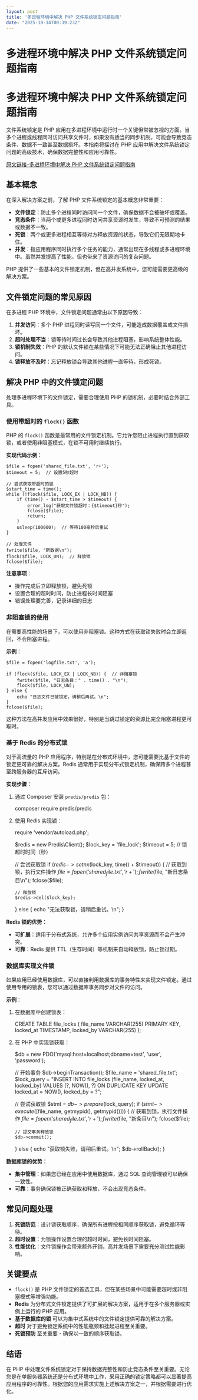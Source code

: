 ```yaml
---
layout: post
title: '多进程环境中解决 PHP 文件系统锁定问题指南'
date: "2025-10-14T00:39:23Z"
---
```

多进程环境中解决 PHP 文件系统锁定问题指南
=======================

多进程环境中解决 PHP 文件系统锁定问题指南
=======================

文件系统锁定是 PHP 应用在多进程环境中运行时一个关键但常被忽视的方面。当多个进程或线程同时访问共享文件时，如果没有适当的同步机制，可能会导致竞态条件、数据不一致甚至数据损坏。本指南将探讨在 PHP 应用中解决文件系统锁定问题的高级技术，确保数据完整性和应用可靠性。

[原文链接-多进程环境中解决 PHP 文件系统锁定问题指南](https://catchadmin.com/post/2025-10/php-file-locking)

基本概念
----

在深入解决方案之前，了解 PHP 文件系统锁定的基本概念非常重要：

*   **文件锁定**：防止多个进程同时访问同一个文件，确保数据不会被破坏或覆盖。
*   **竞态条件**：当两个或更多进程同时访问共享资源时发生，导致不可预测的结果或数据不一致。
*   **死锁**：两个或更多进程相互等待对方释放资源的状态，导致它们无限期地卡住。
*   **并发**：指应用程序同时执行多个任务的能力，通常出现在多线程或多进程环境中。虽然并发提高了性能，但也带来了资源访问的复杂问题。

PHP 提供了一些基本的文件锁定机制，但在高并发系统中，您可能需要更高级的解决方案。

文件锁定问题的常见原因
-----------

在多进程 PHP 环境中，文件锁定问题通常由以下原因导致：

1.  **并发访问**：多个 PHP 进程同时读写同一个文件，可能造成数据覆盖或文件损坏。
2.  **超时处理不当**：锁等待时间过长会导致其他进程阻塞，影响系统整体性能。
3.  **锁机制失效**：PHP 的默认文件锁在某些情况下可能无法正确阻止其他进程访问。
4.  **锁释放不及时**：忘记释放锁会导致其他进程一直等待，形成死锁。

解决 PHP 中的文件锁定问题
---------------

处理多进程环境下的文件锁定，需要合理使用 PHP 的锁机制，必要时结合外部工具。

### 使用带超时的 `flock()` 函数

PHP 的 `flock()` 函数是最常用的文件锁定机制。它允许您阻止进程执行直到获取锁，或者使用非阻塞模式，在锁不可用时继续执行。

**实现代码示例**：

    $file = fopen('shared_file.txt', 'r+');
    $timeout = 5;  // 设置5秒超时
    
    // 尝试获取带超时的锁
    $start_time = time();
    while (!flock($file, LOCK_EX | LOCK_NB)) {
        if (time() - $start_time > $timeout) {
            error_log("获取文件锁超时：{$timeout}秒");
            fclose($file);
            return;
        }
        usleep(100000);  // 等待100毫秒后重试
    }
    
    // 处理文件
    fwrite($file, "新数据\n");
    flock($file, LOCK_UN);  // 释放锁
    fclose($file);
    

**注意事项**：

*   操作完成后立即释放锁，避免死锁
*   设置合理的超时时间，防止进程长时间阻塞
*   错误处理要完善，记录详细的日志

### 非阻塞锁的使用

在需要高性能的场景下，可以使用非阻塞锁。这种方式在获取锁失败时会立即返回，不会阻塞进程。

**示例**：

    $file = fopen('logfile.txt', 'a');
    
    if (flock($file, LOCK_EX | LOCK_NB)) {  // 非阻塞锁
        fwrite($file, "日志条目：" . time() . "\n");
        flock($file, LOCK_UN);
    } else {
        echo "日志文件已被锁定，请稍后再试。\n";
    }
    fclose($file);
    

这种方法在高并发应用中效果很好，特别是当跳过锁定的资源比完全阻塞进程更可取时。

### 基于 Redis 的分布式锁

对于高流量的 PHP 应用程序，特别是在分布式环境中，您可能需要比基于文件的锁定更可靠的解决方案。Redis 通常用于实现分布式锁定机制，确保跨多个进程甚至跨服务器的互斥访问。

**实现步骤**：

1.  通过 Composer 安装 `predis/predis` 包：

    composer require predis/predis
    

2.  使用 Redis 实现锁：

    require 'vendor/autoload.php';
    
    $redis = new Predis\Client();
    $lock_key = 'file_lock';
    $timeout = 5;  // 锁超时时间（秒）
    
    // 尝试获取锁
    if ($redis->setnx($lock_key, time() + $timeout)) {
        // 获取到锁，执行文件操作
        $file = fopen('shared_file.txt', 'r+');
        fwrite($file, "新日志条目\n");
        fclose($file);
        
        // 释放锁
        $redis->del($lock_key);
    } else {
        echo "无法获取锁，请稍后重试。\n";
    }
    

**Redis 锁的优势**：

*   **可扩展**：适用于分布式系统，允许多个应用实例访问共享资源而不会产生冲突。
*   **可靠**：Redis 提供 TTL（生存时间）等机制来自动释放锁，防止锁过期。

### 数据库实现文件锁

如果应用已经使用数据库，可以直接利用数据库的事务特性来实现文件锁定。通过使用专用的锁表，您可以通过数据库事务同步对文件的访问。

**示例**：

1.  在数据库中创建锁表：

    CREATE TABLE file_locks (
        file_name VARCHAR(255) PRIMARY KEY,
        locked_at TIMESTAMP,
        locked_by VARCHAR(255)
    );
    

2.  在 PHP 中实现锁获取：

    $db = new PDO('mysql:host=localhost;dbname=test', 'user', 'password');
    
    // 开始事务
    $db->beginTransaction();
    $file_name = 'shared_file.txt';
    $lock_query = "INSERT INTO file_locks (file_name, locked_at, locked_by) 
                   VALUES (?, NOW(), ?) 
                   ON DUPLICATE KEY UPDATE locked_at = NOW(), locked_by = ?";
    
    // 尝试获取锁
    $stmt = $db->prepare($lock_query);
    if ($stmt->execute([$file_name, getmypid(), getmypid()])) {
        // 获取到锁，执行文件操作
        $file = fopen('shared_file.txt', 'r+');
        fwrite($file, "新条目\n");
        fclose($file);
        
        // 提交事务释放锁
        $db->commit();
    } else {
        echo "获取锁失败，请稍后重试。\n";
        $db->rollBack();
    }
    

**数据库锁的优势**：

*   **集中管理**：如果您已经在应用中使用数据库，通过 SQL 查询管理锁可以确保一致性。
*   **可靠**：事务确保锁被正确获取和释放，不会出现竞态条件。

常见问题处理
------

1.  **死锁防范**：设计锁获取顺序，确保所有进程按相同顺序获取锁，避免循环等待。
2.  **超时设置**：为锁操作设置合理的超时时间，避免长时间阻塞。
3.  **性能优化**：文件锁操作会带来额外开销，高并发场景下需要充分测试性能影响。

关键要点
----

*   `flock()` 是 PHP 文件锁定的首选工具，但在某些场景中可能需要超时或非阻塞模式等增强功能。
*   **Redis** 为分布式文件锁定提供了可扩展的解决方案，适用于在多个服务器或实例上运行的 PHP 应用。
*   **基于数据库的锁** 可以为集中式系统中的文件锁定提供可靠的解决方案。
*   **超时** 对于避免锁定系统中的性能瓶颈和挂起进程至关重要。
*   **死锁预防** 至关重要 - 确保以一致的顺序获取锁。

结语
--

在 PHP 中处理文件系统锁定对于保持数据完整性和防止竞态条件至关重要。无论您是在单服务器系统还是分布式环境中工作，采用正确的锁定策略都可以显著提高应用程序的可靠性。根据您的应用需求实施上述解决方案之一，并根据需要进行优化。